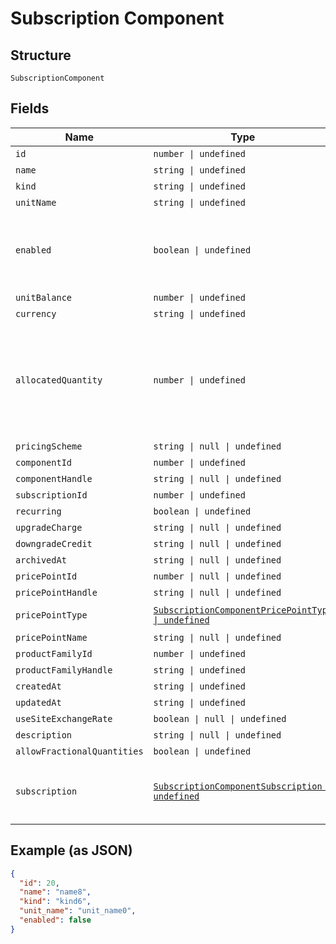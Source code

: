 
# Subscription Component

## Structure

`SubscriptionComponent`

## Fields

| Name | Type | Tags | Description |
|  --- | --- | --- | --- |
| `id` | `number \| undefined` | Optional | - |
| `name` | `string \| undefined` | Optional | - |
| `kind` | `string \| undefined` | Optional | - |
| `unitName` | `string \| undefined` | Optional | - |
| `enabled` | `boolean \| undefined` | Optional | (for on/off components) indicates if the component is enabled for the subscription |
| `unitBalance` | `number \| undefined` | Optional | - |
| `currency` | `string \| undefined` | Optional | - |
| `allocatedQuantity` | `number \| undefined` | Optional | For Quantity-based components: The current allocation for the component on the given subscription. For On/Off components: Use 1 for on. Use 0 for off. |
| `pricingScheme` | `string \| null \| undefined` | Optional | - |
| `componentId` | `number \| undefined` | Optional | - |
| `componentHandle` | `string \| null \| undefined` | Optional | - |
| `subscriptionId` | `number \| undefined` | Optional | - |
| `recurring` | `boolean \| undefined` | Optional | - |
| `upgradeCharge` | `string \| null \| undefined` | Optional | - |
| `downgradeCredit` | `string \| null \| undefined` | Optional | - |
| `archivedAt` | `string \| null \| undefined` | Optional | - |
| `pricePointId` | `number \| null \| undefined` | Optional | - |
| `pricePointHandle` | `string \| null \| undefined` | Optional | - |
| `pricePointType` | [`SubscriptionComponentPricePointType \| undefined`](../../doc/models/containers/subscription-component-price-point-type.md) | Optional | This is a container for one-of cases. |
| `pricePointName` | `string \| null \| undefined` | Optional | - |
| `productFamilyId` | `number \| undefined` | Optional | - |
| `productFamilyHandle` | `string \| undefined` | Optional | - |
| `createdAt` | `string \| undefined` | Optional | - |
| `updatedAt` | `string \| undefined` | Optional | - |
| `useSiteExchangeRate` | `boolean \| null \| undefined` | Optional | - |
| `description` | `string \| null \| undefined` | Optional | - |
| `allowFractionalQuantities` | `boolean \| undefined` | Optional | - |
| `subscription` | [`SubscriptionComponentSubscription \| undefined`](../../doc/models/subscription-component-subscription.md) | Optional | An optional object, will be returned if provided `include=subscription` query param. |

## Example (as JSON)

```json
{
  "id": 20,
  "name": "name8",
  "kind": "kind6",
  "unit_name": "unit_name0",
  "enabled": false
}
```

